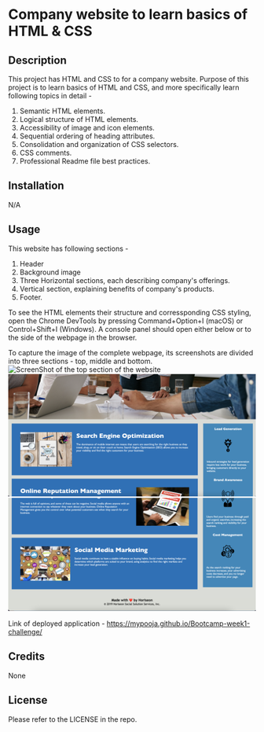 # Company website to learn basics of HTML & CSS

## Description
This project has HTML and CSS to for a company website. Purpose of this project is to learn basics of HTML and CSS, and more specifically learn following topics in detail -

1. Semantic HTML elements.
2. Logical structure of HTML elements.
3. Accessibility of image and icon elements.
4. Sequential ordering of heading attributes.
5. Consolidation and organization of CSS selectors.
6. CSS comments.
7. Professional Readme file best practices.

## Installation

N/A

## Usage

This website has following sections -
1. Header
2. Background image
3. Three Horizontal sections, each describing company's offerings.
4. Vertical section, explaining benefits of company's products.
5. Footer.

To see the HTML elements their structure and corressponding CSS styling, open the Chrome DevTools by pressing Command+Option+I (macOS) or Control+Shift+I (Windows). A console panel should open either below or to the side of the webpage in the browser.

To capture the image of the complete webpage, its screenshots are divided into three sections - top, middle and bottom.
![ScreenShot of the top section of the website](assets/images/ScreenShot-1.png)
![ScreenShot of the middle section of the website](assets/images/ScreenShot-2.png)
![ScreenShot of the bottom section of the website](assets/images/ScreenShot-3.png)

Link of deployed application - 
https://mypooja.github.io/Bootcamp-week1-challenge/

## Credits

None

## License

Please refer to the LICENSE in the repo.